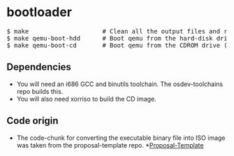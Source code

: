 # bootloader


<pre>
$ make                    # Clean all the output files and re-build them.
$ make qemu-boot-hdd      # Boot qemu from the hard-disk drive (bootlader.bin).
$ make qemu-boot-cd       # Boot qemu from the CDROM drive (mk2018.iso).
</pre>

## Dependencies

* You will need an i686 GCC and binutils toolchain. The osdev-toolchains repo builds this.
* You will also need xorriso to build the CD image.

## Code origin

* The code-chunk for converting the executable binary file into ISO image was taken from the proposal-template repo.
*<a href="https://github.com/microkernel2018/proposal-template">Proposal-Template<a> 
